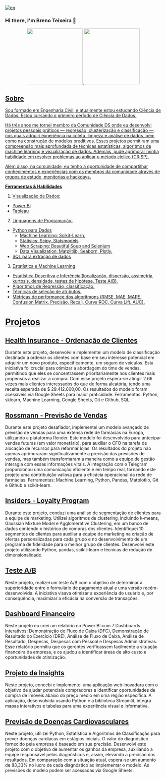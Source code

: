 [![en](https://img.shields.io/badge/lang-en-red.svg)](https://github.com/BrenoTeixeira/BrenoTeixeira/blob/main/README.pt.md)

### Hi there, I'm Breno Teixeira 👋
<div align="center">
<a href="https://github.com/BrenoTeixeira">
<img height="180em" src="https://github-readme-stats.vercel.app/api?username=BrenoTeixeira&show_icons=true&theme=gruvbox"
/>
<img  height="180em"                                   
src="https://github-readme-stats.vercel.app/api/top-langs/?username=BrenoTeixeira&theme=gruvbox&layout=compact"
/>                      
</div>

## Sobre
Sou formado em Engenharia Civil, e atualmente estou estudando Ciência de Dados. Estou cursando o primeiro período de Ciência de Dados.

Há três anos me tornei membro da Comunidade DS onde eu desenvolvi projetos pessoais práticos — regressão, clusterização e classificação —, nos quais adquiri experiência na coleta, limpeza e análise de dados, bem como na construção de modelos preditivos. Esses projetos permitiram uma compreensão mais aprofundada de técnicas estatísticas, algoritmos de machine learning e visualização de dados. Ademais, pude aprimorar minha habilidade em resolver problemas ao aplicar o método cíclico (CRISP). 

Além disso, na comunidade, eu tenho a oportunidade de compartilhar conhecimentos e experiências com os membros da comunidade através de grupos de estudo, monitorias e hackdays.


**Ferramentas & Habilidades**

1. Visualização de Dados:
  - Power BI
  - Tableau
    
2. Linguagens de Programação:
  - Python para Dados
    - Machine Learning: Scikit-Learn,
    - Statisics: Scipy, Statsmodels
    - Web Scraping: Beautiful Soup and Selenium
    - Data Visualization: Matplitlib, Seaborn, Plotly.
  - SQL para extração de dados
    
3. Estatística e Machine Learning
  - Estatística Descritiva e Inferêncial(localização, dispersão, assimetria, kurtosis, densidade, testes de hipótese, Teste A/B).
  - Algoritmos de Regressão, classificação.
  - Técnicas de seleção de atributos.
  - Métricas de performance dos algoritmons (RMSE, MAE, MAPE, Confusion Matrix, Precisão, Recall, Curva ROC, Curva Lift, AUC).


# Projetos

## [Health Insurance - Ordenação de Clientes](https://github.com/BrenoTeixeira/health_insurance_ranking)

Durante este projeto, desenvolvi e implementei um modelo de classificação destinado a ordenar os clientes com base em seu interesse potencial em adquirir um novo produto, especificamente, um seguro de veículos. Esta iniciativa foi crucial para otimizar a abordagem do time de vendas, permitindo que eles se concentrassem prioritariamente nos clientes mais propensos a realizar a compra. Com esse projeto espera-se atingir 2.66 vezes mais clientes interessados do que de forma aleatória, tendo uma receita esperada de $ 29.412.000,00. Os resultados do modelo foram acessíveis via Google Sheets para maior praticidade. Ferramentas: Python, sklearn, Machine Learning, Google Sheets, Git e Github, SQL.

## [Rossmann - Previsão de Vendas](https://github.com/BrenoTeixeira/rossman-sales-prediction-project)

Durante este projeto desafiador, implementei um modelo avançado de previsão de vendas para uma extensa rede de farmácias na Europa, utilizando a plataforma Render. Este modelo foi desenvolvido para antecipar vendas futuras (em valor monetário), para auxiliar o CFO na tarefa de alocação de recursos para reformar lojas. Os resultados do projeto não apenas aprimoraram significativamente a precisão das previsões de vendas, mas também transformaram a maneira como a equipe de gestão interagia com essas informações vitais. A integração com o Telegram proporcionou uma comunicação eficiente e em tempo real, tornando este projeto uma contribuição valiosa para a eficácia operacional da rede de farmácias. Ferramentas: Machine Learning, Python, Pandas, Matplotlib, Git e Github e scikit-learn. 

## [Insiders - Loyalty Program](https://github.com/BrenoTeixeira/insider_fidelity_program)

Durante este projeto, conduzi uma análise de segmentação de clientes para a equipe de marketing. Utilizei algoritmos de clustering, incluindo k-means, Gaussian Mixture Model e Agglomerative Clustering, em um banco de dados contendo o histórico de compras dos clientes. Identifiquei 10 segmentos de clientes para auxiliar a equipe de marketing na criação de ofertas personalizadas para cada grupo e no desenvolvimento de um programa de fidelidade para o melhor grupo de clientes. Desenvolvi este projeto utilizando Python, pandas, scikit-learn e técnicas de redução de dimensionalidade.

## [Teste A/B](https://github.com/BrenoTeixeira/test_AB_eletronic_house)

Neste projeto, realizei um teste A/B com o objetivo de determinar a superioridade entre o formulário de pagamento atual e uma versão recém-desenvolvida. A iniciativa visava otimizar a experiência do usuário e, por consequência, maximizar a eficácia na conversão de transações. 

## [Dashboard Financeiro](https://brenoteixeira.github.io/porfolio/financial-report)

Neste projeto eu criei um relatório no Power BI com 7 Dashboards interativos: Demonstração de Fluxo de Caixa (DFC), Demonstração de Resultado do Exercício (DRE), Análise de Fluxo de Caixa, Análise de Resultado, Despesas, Despesas com Pessoal e Despesas Administrativas. Esse relatório permitiu que os gerentes verificassem facilmente a situação financeira da empresa, e os ajudou a identificar áreas de alto custo e oportunidades de otimização.

## [Projeto de Insights](https://github.com/BrenoTeixeira/house-rocket-insights-project)

Neste projeto, concebi e implementei uma aplicação web inovadora com o objetivo de ajudar potenciais compradores a identificar oportunidades de compra de imóveis abaixo do preço médio em uma região específica. A aplicação, desenvolvida usando Python e a biblioteca Streamlit, integra mapas interativos e tabelas para uma experiência visual e informativa.

## [Previsão de Doenças Cardiovasculares](https://github.com/BrenoTeixeira/cardio_catch_disease)

Neste projeto, utilizei Python, Estatística e Algoritmos de Classificação para prever doenças cardíacas em estágios iniciais. O valor do diagnóstico fornecido pela empresa é baseado em sua precisão. Desenvolvi este projeto com o objetivo de aumentar os ganhos da empresa, auxiliando a equipe responsável pelos diagnósticos e, assim, elevando a precisão dos resultados. Em comparação com a situação atual, espera-se um aumento de 83,33% no lucro de cada diagnóstico ao implementar o modelo. As previsões do modelo podem ser acessadas via Google Sheets.



<!--
**BrenoTeixeira/BrenoTeixeira** is a ✨ _special_ ✨ repository because its `README.md` (this file) appears on your GitHub profile.

Here are some ideas to get you started:

- 🔭 I’m currently working on ...
- 🌱 I’m currently learning ...
- 👯 I’m looking to collaborate on ...
- 🤔 I’m looking for help with ...
- 💬 Ask me about ...
- 📫 How to reach me: ...
- 😄 Pronouns: ...
- ⚡ Fun fact: ...
-->


